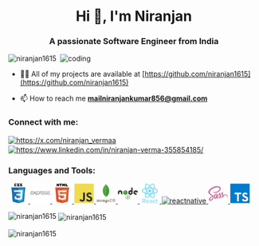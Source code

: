 <h1 align="center">Hi 👋, I'm Niranjan</h1>
<h3 align="center">A passionate Software Engineer from India</h3>
<img align="right" alt="coding" width="400" src="https://github.com/niranjan1615/niranjan1615/assets/88855802/e89d30ce-7a87-4282-9eea-76399b8a54c1">

<p align="left"> <img src="https://komarev.com/ghpvc/?username=niranjan1615&label=Profile%20views&color=0e75b6&style=flat" alt="niranjan1615" /> </p>

- 👨‍💻 All of my projects are available at [https://github.com/niranjan1615](https://github.com/niranjan1615)

- 📫 How to reach me **mailniranjankumar856@gmail.com**

<h3 align="left">Connect with me:</h3>
<p align="left">
<a href="https://x.com/niranjan_vermaa" target="blank"><img align="center" src="https://raw.githubusercontent.com/rahuldkjain/github-profile-readme-generator/master/src/images/icons/Social/twitter.svg" alt="https://x.com/niranjan_vermaa" height="30" width="40" /></a>
<a href="www.linkedin.com/in/niranjanverma1516" target="blank"><img align="center" src="https://raw.githubusercontent.com/rahuldkjain/github-profile-readme-generator/master/src/images/icons/Social/linked-in-alt.svg" alt="https://www.linkedin.com/in/niranjan-verma-355854185/" height="30" width="40" /></a>
</p>

<h3 align="left">Languages and Tools:</h3>
<p align="left"> <a href="https://www.w3schools.com/css/" target="_blank" rel="noreferrer"> <img src="https://raw.githubusercontent.com/devicons/devicon/master/icons/css3/css3-original-wordmark.svg" alt="css3" width="40" height="40"/> </a> <a href="https://expressjs.com" target="_blank" rel="noreferrer"> <img src="https://raw.githubusercontent.com/devicons/devicon/master/icons/express/express-original-wordmark.svg" alt="express" width="40" height="40"/> </a> <a href="https://www.w3.org/html/" target="_blank" rel="noreferrer"> <img src="https://raw.githubusercontent.com/devicons/devicon/master/icons/html5/html5-original-wordmark.svg" alt="html5" width="40" height="40"/> </a> <a href="https://developer.mozilla.org/en-US/docs/Web/JavaScript" target="_blank" rel="noreferrer"> <img src="https://raw.githubusercontent.com/devicons/devicon/master/icons/javascript/javascript-original.svg" alt="javascript" width="40" height="40"/> </a> <a href="https://www.mongodb.com/" target="_blank" rel="noreferrer"> <img src="https://raw.githubusercontent.com/devicons/devicon/master/icons/mongodb/mongodb-original-wordmark.svg" alt="mongodb" width="40" height="40"/> </a> <a href="https://nodejs.org" target="_blank" rel="noreferrer"> <img src="https://raw.githubusercontent.com/devicons/devicon/master/icons/nodejs/nodejs-original-wordmark.svg" alt="nodejs" width="40" height="40"/> </a> <a href="https://reactjs.org/" target="_blank" rel="noreferrer"> <img src="https://raw.githubusercontent.com/devicons/devicon/master/icons/react/react-original-wordmark.svg" alt="react" width="40" height="40"/> </a> <a href="https://reactnative.dev/" target="_blank" rel="noreferrer"> <img src="https://reactnative.dev/img/header_logo.svg" alt="reactnative" width="40" height="40"/> </a> <a href="https://sass-lang.com" target="_blank" rel="noreferrer"> <img src="https://raw.githubusercontent.com/devicons/devicon/master/icons/sass/sass-original.svg" alt="sass" width="40" height="40"/> </a> <a href="https://www.typescriptlang.org/" target="_blank" rel="noreferrer"> <img src="https://raw.githubusercontent.com/devicons/devicon/master/icons/typescript/typescript-original.svg" alt="typescript" width="40" height="40"/> </a> </p>

<p><img align="left" src="https://github-readme-stats.vercel.app/api/top-langs?username=niranjan1615&show_icons=true&locale=en&layout=compact" alt="niranjan1615" /></p>

<p>&nbsp;<img align="center" src="https://github-readme-stats.vercel.app/api?username=niranjan1615&show_icons=true&locale=en" alt="niranjan1615" /></p>

<p><img align="center" src="https://github-readme-streak-stats.herokuapp.com/?user=niranjan1615&" alt="niranjan1615" /></p>

